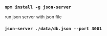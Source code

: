 

### `npm install -g json-server`    

run json server with json file
### `json-server ./data/db.json --port 3001`    

